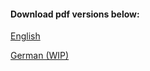#### Download pdf versions below:

[English](https://github.com/nevarman/cv/raw/master/assets/pdf/nevzat-arman-cv-en.pdf)

[German (WIP)](https://github.com/nevarman/cv/raw/master/assets/pdf/nevzat-arman-cv-de.pdf)
